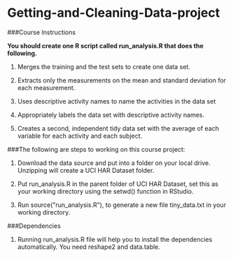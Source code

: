 # Getting-and-Cleaning-Data-project



###Course Instructions

**You should create one R script called run_analysis.R that does the following.**

1. Merges the training and the test sets to create one data set.

2. Extracts only the measurements on the mean and standard deviation for each measurement.

3. Uses descriptive activity names to name the activities in the data set

4. Appropriately labels the data set with descriptive activity names.

5. Creates a second, independent tidy data set with the average of each variable for each activity and each subject.



###The following are steps to working on this course project:

1. Download the data source and put into a folder on your local drive. Unzipping will create a UCI HAR Dataset folder.

2. Put run_analysis.R in the parent folder of UCI HAR Dataset, set this as your working directory using the setwd() function in RStudio.

3. Run source("run_analysis.R"), to generate a new file tiny_data.txt in your working directory.



###Dependencies

1. Running run_analysis.R file will help you to install the dependencies automatically. You need reshape2 and data.table.
